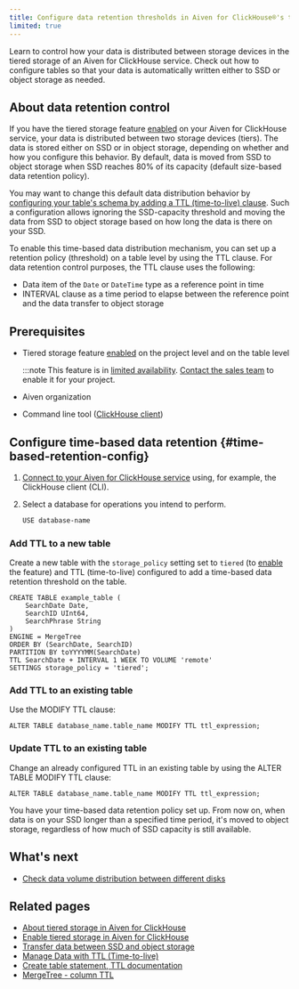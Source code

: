 ```yaml
---
title: Configure data retention thresholds in Aiven for ClickHouse®'s tiered storage
limited: true
---
```


Learn to control how your data is distributed between storage devices in the tiered storage of an Aiven for ClickHouse service. Check out how to configure tables so that your data is automatically written either to SSD or object storage as needed.

## About data retention control

If you have the tiered storage feature
[enabled](/docs/products/clickhouse/howto/enable-tiered-storage) on your Aiven for ClickHouse service, your data is
distributed between two storage devices (tiers). The data is stored
either on SSD or in object storage, depending on whether and how you
configure this behavior. By default, data is moved from SSD to object
storage when SSD reaches 80% of its capacity (default size-based data
retention policy).

You may want to change this default data distribution behavior by
[configuring your table's schema by adding a TTL (time-to-live) clause](/docs/products/clickhouse/howto/configure-tiered-storage#time-based-retention-config). Such a configuration allows ignoring the SSD-capacity
threshold and moving the data from SSD to object storage based on how
long the data is there on your SSD.

To enable this time-based data distribution mechanism, you can set up a
retention policy (threshold) on a table level by using the TTL clause.
For data retention control purposes, the TTL clause uses the following:

-   Data item of the `Date` or `DateTime` type as a reference point in
    time
-   INTERVAL clause as a time period to elapse between the reference
    point and the data transfer to object storage

## Prerequisites

-   Tiered storage feature
    [enabled](/docs/products/clickhouse/howto/enable-tiered-storage) on the project level
    and on the table level

    :::note
    This feature is in [limited availability](/docs/platform/concepts/beta_services).
    [Contact the sales team](mailto:sales@aiven.io) to enable it for your project.

-   Aiven organization
-   Command line tool
    ([ClickHouse client](/docs/products/clickhouse/howto/connect-with-clickhouse-cli))

## Configure time-based data retention {#time-based-retention-config}

1.  [Connect to your Aiven for ClickHouse service](/docs/products/clickhouse/howto/list-connect-to-service) using, for example, the ClickHouse client (CLI).

2.  Select a database for operations you intend to perform.

    ```bash
    USE database-name
    ```

### Add TTL to a new table

Create a new table with the `storage_policy` setting set to `tiered` (to
[enable](/docs/products/clickhouse/howto/enable-tiered-storage) the feature) and TTL (time-to-live) configured to add a
time-based data retention threshold on the table.

```shell
CREATE TABLE example_table (
    SearchDate Date,
    SearchID UInt64,
    SearchPhrase String
)
ENGINE = MergeTree
ORDER BY (SearchDate, SearchID)
PARTITION BY toYYYYMM(SearchDate)
TTL SearchDate + INTERVAL 1 WEEK TO VOLUME 'remote'
SETTINGS storage_policy = 'tiered';
```

### Add TTL to an existing table

Use the MODIFY TTL clause:

```shell
ALTER TABLE database_name.table_name MODIFY TTL ttl_expression;
```

### Update TTL to an existing table

Change an already configured TTL in an existing table by using the ALTER
TABLE MODIFY TTL clause:

```shell
ALTER TABLE database_name.table_name MODIFY TTL ttl_expression;
```

You have your time-based data retention policy set up. From now on, when
data is on your SSD longer than a specified time period, it's moved to
object storage, regardless of how much of SSD capacity is still
available.

## What's next

-   [Check data volume distribution between different disks](/docs/products/clickhouse/howto/check-data-tiered-storage)

## Related pages

-   [About tiered storage in Aiven for ClickHouse](/docs/products/clickhouse/concepts/clickhouse-tiered-storage)
-   [Enable tiered storage in Aiven for ClickHouse](/docs/products/clickhouse/howto/enable-tiered-storage)
-   [Transfer data between SSD and object storage](/docs/products/clickhouse/howto/transfer-data-tiered-storage)
-   [Manage Data with TTL
    (Time-to-live)](https://clickhouse.com/docs/en/guides/developer/ttl)
-   [Create table statement, TTL
    documentation](https://clickhouse.com/docs/en/engines/table-engines/mergetree-family/mergetree#mergetree-table-ttl)
-   [MergeTree - column
    TTL](https://clickhouse.com/docs/en/engines/table-engines/mergetree-family/mergetree#mergetree-column-ttl)
